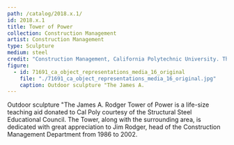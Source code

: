 ```yaml
---
path: /catalog/2018.x.1/
id: 2018.x.1
title: Tower of Power
collection: Construction Management
artist: Construction Management
type: Sculpture
medium: steel
credit: "Construction Management, California Polytechnic University. The images associated with the objects on this website are protected under United States copyright laws. We are pleased to share these materials as an educational resource for the public for non-commercial, educational and personal use only, or for fair use as defined by law."
figure:
  - id: 71691_ca_object_representations_media_16_original
    file: "./71691_ca_object_representations_media_16_original.jpg"
    caption: Outdoor sculpture "The James A. 
---
```

Outdoor sculpture "The James A. Rodger Tower of Power is a life-size teaching aid donated to Cal Poly courtesy of the Structural Steel Educational Council. The Tower, along with the surrounding area, is dedicated with great appreciation to Jim Rodger, head of the Construction Management Department from 1986 to 2002. 
